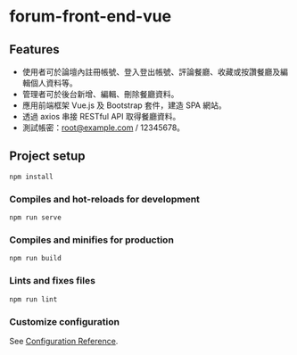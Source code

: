 # forum-front-end-vue

## Features
- 使用者可於論壇內註冊帳號、登入登出帳號、評論餐廳、收藏或按讚餐廳及編輯個人資料等。
- 管理者可於後台新增、編輯、刪除餐廳資料。
- 應用前端框架 Vue.js 及 Bootstrap 套件，建造 SPA 網站。
- 透過 axios 串接 RESTful API 取得餐廳資料。
- 測試帳密：root@example.com / 12345678。

## Project setup
```
npm install
```

### Compiles and hot-reloads for development
```
npm run serve
```

### Compiles and minifies for production
```
npm run build
```

### Lints and fixes files
```
npm run lint
```

### Customize configuration
See [Configuration Reference](https://cli.vuejs.org/config/).
